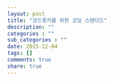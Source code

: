 ```yaml
---
layout: post
title: "코드몽키를 위한 코딩 스탠다드"
description: ""
categories : ""
sub_categories : ""
date: 2015-12-04
tags: []
comments: true
share: true
---
```




